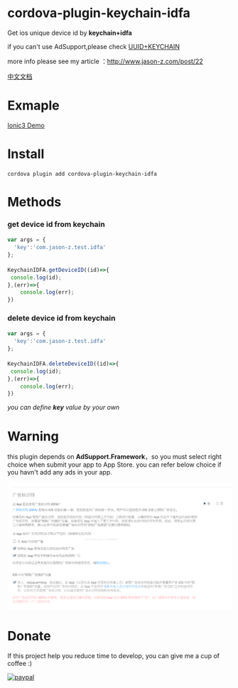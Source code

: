 # cordova-plugin-keychain-idfa

Get ios unique device id by **keychain+idfa**

if you can't use AdSupport,please check [UUID+KEYCHAIN](https://github.com/jasonz1987/cordova-plugin-keychain-uuid)

more info please see my article ：http://www.jason-z.com/post/22



[中文文档](README_CN.md)

# Exmaple

[Ionic3 Demo](https://github.com/jasonz1987/ionic-keychain-idfa-demo)



# Install

```
cordova plugin add cordova-plugin-keychain-idfa
```



# Methods



### get device id from keychain

```javascript
var args = {
  'key':'com.jason-z.test.idfa'
};

KeychainIDFA.getDeviceID((id)=>{
 console.log(id);   
},(err)=>{
    console.log(err);
})
```



###  delete device id from keychain

```javascript
var args = {
  'key':'com.jason-z.test.idfa'
};

KeychainIDFA.deleteDeviceID((id)=>{
 console.log(id);   
},(err)=>{
    console.log(err);
})
```



*you can define **key** value by your own*



# Warning

this plugin depends on **AdSupport.Framework**，so you must select right choice  when submit your app to App Store. you can refer below choice if you havn't add any ads in your app.


![appstore审核](screenshot-1.png)


# Donate

If this project help you reduce time to develop, you can give me a cup of coffee :)



[![paypal](https://img.shields.io/badge/Donate-PayPal-green.svg)](https://www.paypal.me/jasonz1987/6.66)


